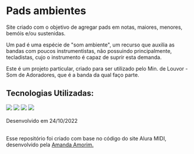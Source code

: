 # Pads ambientes

<p>Site criado com o objetivo de agregar pads em notas, maiores, menores, bemóis e/ou sustenidas.</p>

<p>Um pad é uma espécie de "som ambiente", um recurso que auxilia as bandas com poucos instrumentistas, não possuindo principalmente, tecladistas, cujo o instrumento é capaz de suprir esta demanda.</p>

<p>Este é um projeto particular, criado para ser utilizado pelo Min. de Louvor - Som de Adoradores, que é a banda da qual faço parte.</p>

<h2>Tecnologias Utilizadas:</h2>

<div>
 <a href="#"><img src="https://img.shields.io/badge/HTML5-E34F26?style=for-the-badge&logo=html5&logoColor=white"></a>
 <a href="#"><img src="https://img.shields.io/badge/CSS3-1572B6?style=for-the-badge&logo=css3&logoColor=white"></a>
 <a href="#"><img src="https://img.shields.io/badge/JavaScript-F7DF1E?style=for-the-badge&logo=javascript&logoColor=black"></a>
 <a href="#"><img src="https://img.shields.io/badge/Visual_Studio_Code-0078D4?style=for-the-badge&logo=visual%20studio%20code&logoColor=white"></a>
 </div><br>
Desenvolvido em 24/10/2022 <br><br>
<p> Esse repositório foi criado com base no código do site Alura MIDI, desenvolvido pela <a href="https://github.com/amandavsadev/projetosSimples-JS"> Amanda Amorim.</a></p>

